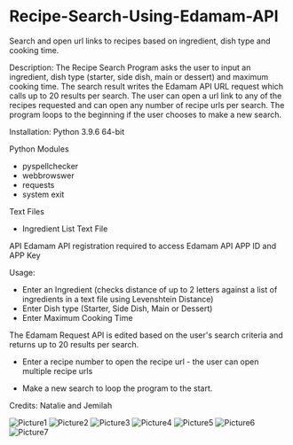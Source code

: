 # Recipe-Search-Using-Edamam-API
Search and open url links to recipes based on ingredient, dish type and cooking time.

Description: 
The Recipe Search Program asks the user to input an ingredient, dish type (starter, side dish, main or dessert) and maximum cooking time. The search result writes the Edamam API URL request which calls up to 20 results per search. The user can open a url link to any of the recipes requested and can open any number of recipe urls per search. The program loops to the beginning if the user chooses to make a new search.

Installation:
Python 3.9.6 64-bit

Python Modules
- pyspellchecker
- webbrowswer
- requests
- system exit

Text Files
- Ingredient List Text File

API
Edamam API registration required to access Edamam API APP ID and APP Key

Usage: 
- Enter an Ingredient (checks distance of up to 2 letters against a list of ingredients in a text file using Levenshtein Distance)
- Enter Dish type (Starter, Side Dish, Main or Dessert)
- Enter Maximum Cooking Time

The Edamam Request API is edited based on the user's search criteria and returns up to 20 results per search.

- Enter a recipe number to open the recipe url - the user can open multiple recipe urls

- Make a new search to loop the program to the start.

Credits: Natalie and Jemilah

![Picture1](https://user-images.githubusercontent.com/88142518/127998315-c5bdbcaa-063a-4bad-b45e-5d2f334f9eec.png)
![Picture2](https://user-images.githubusercontent.com/88142518/127998316-cc48592f-bcd3-4a08-8897-57d0b03fe298.png)
![Picture3](https://user-images.githubusercontent.com/88142518/127998319-f82d2bd7-4464-4a29-8a44-5f91e993e51b.png)
![Picture4](https://user-images.githubusercontent.com/88142518/127998321-51b256a9-115f-4ac2-a20e-77bba0b6b7fd.png)
![Picture5](https://user-images.githubusercontent.com/88142518/127998324-5149d466-4945-4020-87a3-e772a376c4b1.png)
![Picture6](https://user-images.githubusercontent.com/88142518/127998326-62a11e22-6d46-4296-9420-2d7dd708ffe2.png)
![Picture7](https://user-images.githubusercontent.com/88142518/127998328-32723209-5d74-4513-8903-56060f902b00.png)
